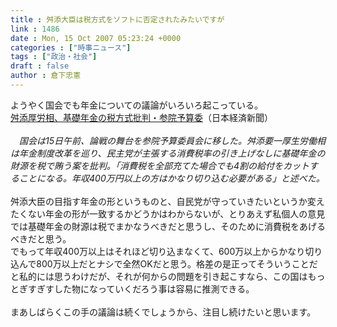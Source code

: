 ```yaml
---
title : 舛添大臣は税方式をソフトに否定されたみたいですが
link : 1486
date : Mon, 15 Oct 2007 05:23:24 +0000
categories : ["時事ニュース"]
tags : ["政治・社会"]
draft : false
author : 倉下忠憲
---
```


ようやく国会でも年金についての議論がいろいろ起こっている。<BR><A HREF="http://www.nikkei.co.jp/news/seiji/20071015AT3S1500J15102007.html" TARGET="_blank">舛添厚労相、基礎年金の税方式批判・参院予算委</A>（日本経済新聞）<BR><BR><I>　国会は15日午前、論戦の舞台を参院予算委員会に移した。舛添要一厚生労働相は年金制度改革を巡り、民主党が主張する消費税率の引き上げなしに基礎年金の財源を税で賄う案を批判。「消費税を全部充てた場合でも4割の給付をカットすることになる。年収400万円以上の方はかなり切り込む必要がある」と述べた。</I><BR><BR>舛添大臣の目指す年金の形というものと、自民党が守っていきたいというか変えたくない年金の形が一致するかどうかはわからないが、とりあえず私個人の意見では基礎年金の財源は税でまかなうべきだと思うし、そのために消費税をあげるべきだと思う。<BR>でもって年収400万以上はそれほど切り込まなくて、600万以上からかなり切り込んで800万以上だとナシで全然OKだと思う。格差の是正ってそういうことだと私的には思うわけだが、それが何からの問題を引き起こすなら、この国はもっとぎすぎすした物になっていくだろう事は容易に推測できる。<BR><BR>まあしばらくこの手の議論は続くでしょうから、注目し続けたいと思います。<br><br>
